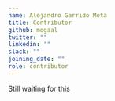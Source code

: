 ```yaml
---
name: Alejandro Garrido Mota
title: Contributor
github: mogaal
twitter: ""
linkedin: ""
slack: ""
joining_date: ""
role: contributor
---
```


Still waiting for this

